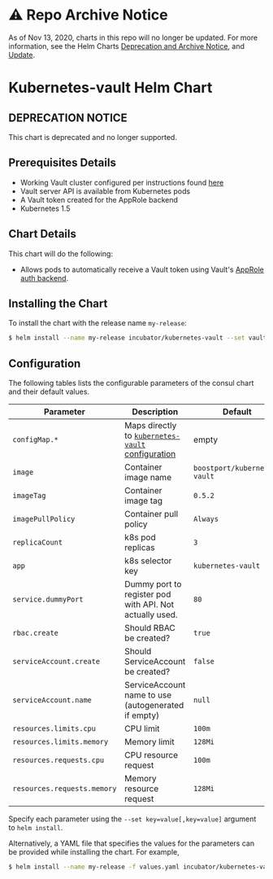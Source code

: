 # ⚠️ Repo Archive Notice

As of Nov 13, 2020, charts in this repo will no longer be updated.
For more information, see the Helm Charts [Deprecation and Archive Notice](https://github.com/nholuongut/Helmcharts#%EF%B8%8F-deprecation-and-archive-notice), and [Update](https://helm.sh/blog/charts-repo-deprecation/).

# Kubernetes-vault Helm Chart

## DEPRECATION NOTICE

This chart is deprecated and no longer supported.

## Prerequisites Details
* Working Vault cluster configured per instructions found [here](https://github.com/Boostport/kubernetes-vault/blob/master/quick-start.md#22-set-up-the-root-certificate-authority)
* Vault server API is available from Kubernetes pods
* A Vault token created for the AppRole backend
* Kubernetes 1.5

## Chart Details
This chart will do the following:

* Allows pods to automatically receive a Vault token using Vault's [AppRole auth backend](https://www.vaultproject.io/docs/auth/approle.html).

## Installing the Chart

To install the chart with the release name `my-release`:

```bash
$ helm install --name my-release incubator/kubernetes-vault --set vault.address=$your_vault_server --set vault.token=$your_vault_token
```

## Configuration

The following tables lists the configurable parameters of the consul chart and their default values.

| Parameter                             | Description                                             | Default                                                    |
| --------------------------            | ----------------------------------                      | ---------------------------------------------------------- |
| `configMap.*`                         | Maps directly to [`kubernetes-vault` configuration](https://github.com/Boostport/kubernetes-vault#configuration) | empty |
| `image`                               | Container image name                                    | `boostport/kubernetes-vault`                               |
| `imageTag`                            | Container image tag                                     | `0.5.2`                                                    |
| `imagePullPolicy`                     | Container pull policy                                   | `Always`                                                   |
| `replicaCount`                        | k8s pod replicas                                        | `3`                                                        |
| `app`                                 | k8s selector key                                        | `kubernetes-vault`                                         |
| `service.dummyPort`                   | Dummy port to register pod with API. Not actually used. | `80`                                                       |
| `rbac.create`                         | Should RBAC be created?                                 | `true`                                                     |
| `serviceAccount.create`               | Should ServiceAccount be created?                       | `false`                                                    |
| `serviceAccount.name`                 | ServiceAccount name to use (autogenerated if empty)     | `null`                                                     |
| `resources.limits.cpu`                | CPU limit                                               | `100m`                                                     |
| `resources.limits.memory`             | Memory limit                                            | `128Mi`                                                    |
| `resources.requests.cpu`              | CPU resource request                                    | `100m`                                                     |
| `resources.requests.memory`           | Memory resource request                                 | `128Mi`                                                    |

Specify each parameter using the `--set key=value[,key=value]` argument to `helm install`.

Alternatively, a YAML file that specifies the values for the parameters can be provided while installing the chart. For example,

```bash
$ helm install --name my-release -f values.yaml incubator/kubernetes-vault
```
